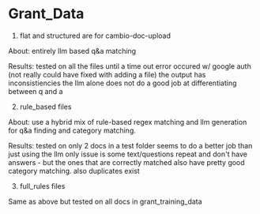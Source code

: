 # Grant_Data


1. flat and structured are for cambio-doc-upload

About: entirely llm based q&a matching

Results: tested on all the files until a time out error occured w/ google auth (not really could have fixed with adding a file)
the output has inconsistiencies the llm alone does not do a good job at differentiating between q and a


2. rule_based files

About: use a hybrid mix of rule-based regex matching and llm generation for q&a finding and category matching.

Results: tested on only 2 docs in a test folder
seems to do a better job than just using the llm
only issue is some text/questions repeat and don't have answers - but the ones that are correctly matched also have pretty good category matching.
also duplicates exist

3. full_rules files

Same as above but tested on all docs in grant_training_data
